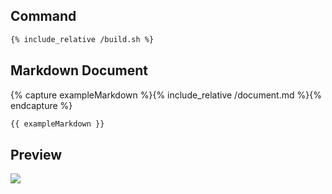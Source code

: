 ## Command

``` bash
{% include_relative /build.sh %}
```

## Markdown Document

{% capture exampleMarkdown %}{% include_relative /document.md %}{% endcapture %}

```` markdown
{{ exampleMarkdown }}
````

## Preview

[![](preview.png)](document.pdf)